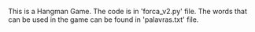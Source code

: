This is a Hangman Game.
The code is in 'forca_v2.py' file.
The words that can be used in the game can be found in 'palavras.txt' file.